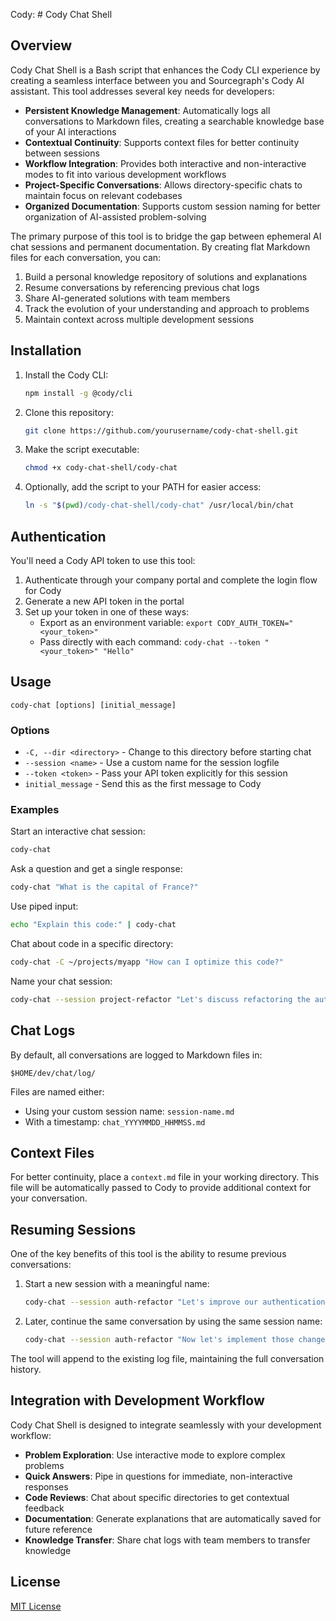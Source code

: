 Cody: # Cody Chat Shell

## Overview

Cody Chat Shell is a Bash script that enhances the Cody CLI experience by creating a seamless interface between you and Sourcegraph's Cody AI assistant. This tool addresses several key needs for developers:

- **Persistent Knowledge Management**: Automatically logs all conversations to Markdown files, creating a searchable knowledge base of your AI interactions
- **Contextual Continuity**: Supports context files for better continuity between sessions
- **Workflow Integration**: Provides both interactive and non-interactive modes to fit into various development workflows
- **Project-Specific Conversations**: Allows directory-specific chats to maintain focus on relevant codebases
- **Organized Documentation**: Supports custom session naming for better organization of AI-assisted problem-solving

The primary purpose of this tool is to bridge the gap between ephemeral AI chat sessions and permanent documentation. By creating flat Markdown files for each conversation, you can:

1. Build a personal knowledge repository of solutions and explanations
2. Resume conversations by referencing previous chat logs
3. Share AI-generated solutions with team members
4. Track the evolution of your understanding and approach to problems
5. Maintain context across multiple development sessions

## Installation

1. Install the Cody CLI:
   ```bash
   npm install -g @cody/cli
   ```

2. Clone this repository:
   ```bash
   git clone https://github.com/yourusername/cody-chat-shell.git
   ```

3. Make the script executable:
   ```bash
   chmod +x cody-chat-shell/cody-chat
   ```

4. Optionally, add the script to your PATH for easier access:
   ```bash
   ln -s "$(pwd)/cody-chat-shell/cody-chat" /usr/local/bin/chat
   ```

## Authentication

You'll need a Cody API token to use this tool:

1. Authenticate through your company portal and complete the login flow for Cody
2. Generate a new API token in the portal
3. Set up your token in one of these ways:
   - Export as an environment variable: `export CODY_AUTH_TOKEN="<your_token>"`
   - Pass directly with each command: `cody-chat --token "<your_token>" "Hello"`

## Usage

```
cody-chat [options] [initial_message]
```

### Options

- `-C, --dir <directory>` - Change to this directory before starting chat
- `--session <name>` - Use a custom name for the session logfile
- `--token <token>` - Pass your API token explicitly for this session
- `initial_message` - Send this as the first message to Cody

### Examples

Start an interactive chat session:
```bash
cody-chat
```

Ask a question and get a single response:
```bash
cody-chat "What is the capital of France?"
```

Use piped input:
```bash
echo "Explain this code:" | cody-chat
```

Chat about code in a specific directory:
```bash
cody-chat -C ~/projects/myapp "How can I optimize this code?"
```

Name your chat session:
```bash
cody-chat --session project-refactor "Let's discuss refactoring the auth module"
```

## Chat Logs

By default, all conversations are logged to Markdown files in:
```
$HOME/dev/chat/log/
```

Files are named either:
- Using your custom session name: `session-name.md`
- With a timestamp: `chat_YYYYMMDD_HHMMSS.md`

## Context Files

For better continuity, place a `context.md` file in your working directory. This file will be automatically passed to Cody to provide additional context for your conversation.

## Resuming Sessions

One of the key benefits of this tool is the ability to resume previous conversations:

1. Start a new session with a meaningful name:
   ```bash
   cody-chat --session auth-refactor "Let's improve our authentication system"
   ```

2. Later, continue the same conversation by using the same session name:
   ```bash
   cody-chat --session auth-refactor "Now let's implement those changes we discussed"
   ```

The tool will append to the existing log file, maintaining the full conversation history.

## Integration with Development Workflow

Cody Chat Shell is designed to integrate seamlessly with your development workflow:

- **Problem Exploration**: Use interactive mode to explore complex problems
- **Quick Answers**: Pipe in questions for immediate, non-interactive responses
- **Code Reviews**: Chat about specific directories to get contextual feedback
- **Documentation**: Generate explanations that are automatically saved for future reference
- **Knowledge Transfer**: Share chat logs with team members to transfer knowledge

## License

[MIT License](LICENSE)

